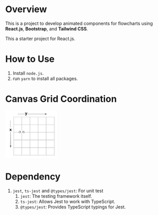# Overview
This is a project to develop animated components for flowcharts using **React.js**, **Bootstrap**, and **Tailwind CSS**.

This a starter project for React.js.

# How to Use
1. Install `node.js`.
2. run `yarn` to install all packages.


# Canvas Grid Coordination
<img src="static/canvas_grid.png" alt="Canvas Grid" weight='150px' height='150px'>

# Dependency
1. `jest`, `ts-jest` and `@types/jest`: For unit test
   1. `jest`: The testing framework itself.
   2. `ts-jest`: Allows Jest to work with TypeScript.
   3. `@types/jest`: Provides TypeScript typings for Jest.